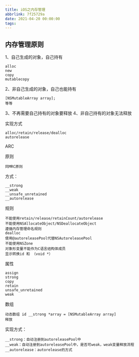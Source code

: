```yaml
---
title: iOS之内存管理
abbrlink: 7f25729a
date: 2021-04-20 00:00:00
tags:
---
```


## 内存管理原则

1、自己生成的对象，自己持有

    alloc
    new
    copy
    mutablecopy

2、非自己生成的对象，自己也能持有

    [NSMutableArray array];
    等等

3、不再需要自己持有的对象要释放
4、非自己持有的对象无法释放

实现方式

    alloc/retain/release/dealloc
    autorelease

ARC

原则

    同MRC原则

方式：

    __strong
    __weak
    __unsafe_unretained
    __autorelease

规则

    不能使用retain/release/retainCount/autorelease
    不能使用NSAllocateObject/NSDeallocateObject
    遵循内存管理命名规则
    dealloc
    使用@autoreleasePool代替NSAutoreleasePool
    不能使用NSZone
    对象形变量不能作为C语言结构体成员
    显示转换id 和 （void *）

属性

    assign
    strong
    copy
    retain
    unsafe_unretained
    weak 

数组

    动态数组 id __strong *array = [NSMutableArray array]
    释放

实现方式：

    __strong：自动注册到autoreleasePool中
    __weak：自动注册到autoreleasePool中，是否可weak，weak变量释放流程
    __autorelease：autorelease的方式
